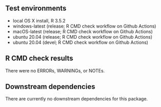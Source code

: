 ## Test environments
* local OS X install, R 3.5.2
* windows-latest (release; R CMD check workflow on Github Actions)
* macOS-latest (release; R CMD check workflow on Github Actions)
* ubuntu 20.04 (release; R CMD check workflow on Github Actions)
* ubuntu 20.04 (devel; R CMD check workflow on Github Actions)

## R CMD check results
There were no ERRORs, WARNINGs, or NOTEs. 

## Downstream dependencies
There are currently no downstream dependencies for this package.
